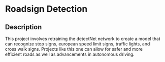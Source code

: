# Roadsign Detection
## Description
This project involves retraining the detectNet network to create a model that can recognize stop signs, european speed limit signs, traffic lights, and cross walk signs.
Projects like this one can allow for safer and more efficient roads as well as advancements in autonomous driving. 
